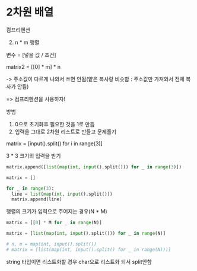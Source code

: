 # 2차원 배열



컴프리헨션



2. n * m 행렬

변수 = [넣을 값 / 조건]



matrix2 = [[0] * m] * n

-> 주소값이 다르게 나와서 쓰면 안됨(얕은 복사랑 비슷함 : 주소값만 가져와서 전체 복사가 안됨)



=> 컴프리헨션을 사용하자!



방법

1. 0으로 초기화후 필요한 것을 1로 만듬
2. 입력을 그대로 2차원 리스트로 만들고 문제풀기



matrix = [input().split() for i in range(3)]

3 * 3 크기의 입력을 받기

```python 
matrix.append([list(map(int, input().split())) for _ in range(3)])
```



```python
matrix = []

for _ in range(3):
  line = list(map(int, input().split()))
  matrix.append(line)
```



행렬의 크기가 입력으로 주어지는 경우(N * M)

```python
matrix = [[0] * M for _ in range(N)]

matrix = [list(map(int, input().split())) for _ in range(N)]

# n, m = map(int, input().split())
# matrix = [list(map(int, input().split() for _ in range(N)))]
```









string 타입이면 리스트화할 경우 char으로 리스트화 되서 split안함